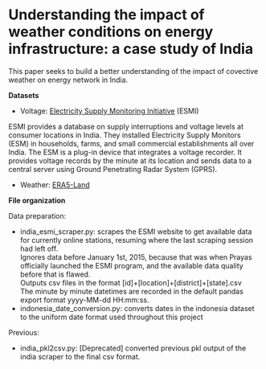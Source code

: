 # Understanding the impact of weather conditions on energy infrastructure: a case study of India
This paper seeks to build a better understanding of the impact of covective weather on energy network in India.

**Datasets**
- Voltage: [Electricity Supply Monitoring Initiative](https://watchyourpower.org/the_initiative.php) (ESMI)

ESMI provides a database on supply interruptions and voltage levels at consumer locations in India. They installed Electricity Supply Monitors (ESM) in households, farms, and small commercial establishments all over India. The ESM is a plug-in device that integrates a voltage recorder. It provides voltage records by the minute at its location and sends data to a central server using Ground Penetrating Radar System (GPRS).
- Weather: [ERA5-Land](https://cds.climate.copernicus.eu/cdsapp#!/dataset/reanalysis-era5-land?tab=overview)

**File organization**

Data preparation:  
- india_esmi_scraper.py: scrapes the ESMI website to get available data for currently online stations, resuming where the last scraping session had left off.  
Ignores data before January 1st, 2015, because that was when Prayas officially launched the ESMI program, and the available data quality before that is flawed.  
Outputs csv files in the format [id]+[location]+[district]+[state].csv  
The minute by minute datetimes are recorded in the default pandas export format yyyy-MM-dd HH:mm:ss.
- indonesia_date_conversion.py: converts dates in the indonesia dataset to the uniform date format used throughout this project

Previous:
- india_pkl2csv.py: [Deprecated] converted previous pkl output of the india scraper to the final csv format.